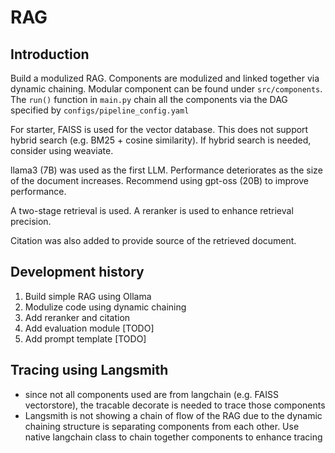 # RAG

## Introduction

Build a modulized RAG. Components are modulized and linked together
via dynamic chaining. Modular component can be found under ``src/components``.
The ``run()`` function in ``main.py`` chain all the components via the DAG
specified by ``configs/pipeline_config.yaml``


For starter, FAISS is used for the vector database. This does not 
support hybrid search (e.g. BM25 + cosine similarity). If hybrid search
is needed, consider using weaviate.

llama3 (7B) was used as the first LLM. Performance deteriorates as the size of the document
increases. Recommend using gpt-oss (20B) to improve performance.

A two-stage retrieval is used. A reranker is used to enhance retrieval precision.

Citation was also added to provide source of the retrieved document.


## Development history
1. Build simple RAG using Ollama
2. Modulize code using dynamic chaining
3. Add reranker and citation
4. Add evaluation module [TODO]
5. Add prompt template [TODO]

## Tracing using Langsmith
- since not all components used are from langchain (e.g. FAISS vectorstore), the tracable decorate is 
  needed to trace those components
- Langsmith is not showing a chain of flow of the RAG due to the dynamic chaining structure is separating
  components from each other. Use native langchain class to chain together components to enhance tracing
